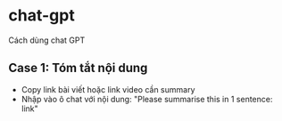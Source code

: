 # chat-gpt
Cách dùng chat GPT


## Case 1: Tóm tắt nội dung
- Copy link bài viết hoặc link video cần summary
- Nhập vào ô chat với nội dung: "Please summarise this in 1 sentence: link"

